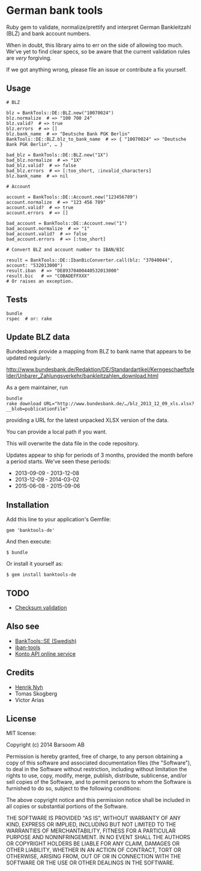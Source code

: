 # German bank tools

Ruby gem to validate, normalize/prettify and interpret German Bankleitzahl (BLZ) and bank account numbers.

When in doubt, this library aims to err on the side of allowing too much. We've yet to find clear specs, so be aware that the current validation rules are *very* forgiving.

If we got anything wrong, please file an issue or contribute a fix yourself.


## Usage

    # BLZ

    blz = BankTools::DE::BLZ.new("10070024")
    blz.normalize  # => "100 700 24"
    blz.valid?  # => true
    blz.errors  # => []
    blz.bank_name  # => "Deutsche Bank PGK Berlin"
    BankTools::DE::BLZ.blz_to_bank_name  # => { "10070024" => "Deutsche Bank PGK Berlin", … }

    bad_blz = BankTools::DE::BLZ.new("1X")
    bad_blz.normalize  # => "1X"
    bad_blz.valid?  # => false
    bad_blz.errors  # => [:too_short, :invalid_characters]
    blz.bank_name  # => nil

    # Account

    account = BankTools::DE::Account.new("123456789")
    account.normalize  # => "123 456 789"
    account.valid?  # => true
    account.errors  # => []

    bad_account = BankTools::DE::Account.new("1")
    bad_account.normalize  # => "1"
    bad_account.valid?  # => false
    bad_account.errors  # => [:too_short]

    # Convert BLZ and account number to IBAN/BIC

    result = BankTools::DE::IbanBicConverter.call(blz: "37040044", account: "532013000")
    result.iban  # => "DE89370400440532013000"
    result.bic   # => "COBADEFFXXX"
    # Or raises an exception.

## Tests

    bundle
    rspec  # or: rake


## Update BLZ data

Bundesbank provide a mapping from BLZ to bank name that appears to be updated regularly:

<http://www.bundesbank.de/Redaktion/DE/Standardartikel/Kerngeschaeftsfelder/Unbarer_Zahlungsverkehr/bankleitzahlen_download.html>

As a gem maintainer, run

    bundle
    rake download URL="http://www.bundesbank.de/…/blz_2013_12_09_xls.xlsx?__blob=publicationFile"

providing a URL for the latest unpacked XLSX version of the data.

You can provide a local path if you want.

This will overwrite the data file in the code repository.

Updates appear to ship for periods of 3 months, provided the month before a period starts. We've seen these periods:
* 2013-09-09 - 2013-12-08
* 2013-12-09 - 2014-03-02
* 2015-06-08 - 2015-09-06


## Installation

Add this line to your application's Gemfile:

    gem 'banktools-de'

And then execute:

    $ bundle

Or install it yourself as:

    $ gem install banktools-de


## TODO

* [Checksum validation](http://www.bundesbank.de/Navigation/DE/Kerngeschaeftsfelder/Unbarer_Zahlungsverkehr/Pruefzifferberechnung/pruefzifferberechnung.html)


## Also see

* [BankTools::SE (Swedish)](https://github.com/barsoom/banktools-se)
* [iban-tools](https://github.com/iulianu/iban-tools)
* [Konto API online service](https://www.kontoapi.de)


## Credits

* [Henrik Nyh](http://henrik.nyh.se)
* Tomas Skogberg
* Victor Arias

## License

MIT license:

Copyright (c) 2014 Barsoom AB

Permission is hereby granted, free of charge, to any person obtaining
a copy of this software and associated documentation files (the
"Software"), to deal in the Software without restriction, including
without limitation the rights to use, copy, modify, merge, publish,
distribute, sublicense, and/or sell copies of the Software, and to
permit persons to whom the Software is furnished to do so, subject to
the following conditions:

The above copyright notice and this permission notice shall be
included in all copies or substantial portions of the Software.

THE SOFTWARE IS PROVIDED "AS IS", WITHOUT WARRANTY OF ANY KIND,
EXPRESS OR IMPLIED, INCLUDING BUT NOT LIMITED TO THE WARRANTIES OF
MERCHANTABILITY, FITNESS FOR A PARTICULAR PURPOSE AND
NONINFRINGEMENT. IN NO EVENT SHALL THE AUTHORS OR COPYRIGHT HOLDERS BE
LIABLE FOR ANY CLAIM, DAMAGES OR OTHER LIABILITY, WHETHER IN AN ACTION
OF CONTRACT, TORT OR OTHERWISE, ARISING FROM, OUT OF OR IN CONNECTION
WITH THE SOFTWARE OR THE USE OR OTHER DEALINGS IN THE SOFTWARE.
